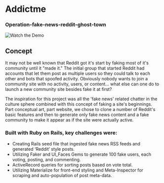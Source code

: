 # Addictme
### Operation-fake-news-reddit-ghost-town

![Watch the Demo](/demo.gif)

## Concept

It may not be well known that Reddit got it's start by faking most of it's community until it "made it." The initial group that started Reddit had accounts that let them post as multiple users so they could talk to each other and bots that spoofed activity.  Obviously nobody wants to join a community site with no activity, users, or content... what else can one do to launch a new community site besides fake it at first?

The inspiration for this project was all the 'fake news' related chatter in the culture sphere combined with this concept of faking a site's beginnings. Part conceptual art, part website, we chose to clone a number of Reddit's basic features and then to generate only fake news content and a fake community to make it appear as if the site were actually active.

### Built with Ruby on Rails, key challenges were:

-  Creating Rails seed file that ingested fake news RSS feeds and generated ‘Reddit’ style posts.
-  Utilizing Faker and UI_Faces Gems to generate 100 fake users, each voting, posting, and commenting.
-  ActiveRecord queries for sorting posts based on vote total.
- Utilizing Materialize for front-end styling and Meta-Inspector for scraping and auto-population of post meta-data.
